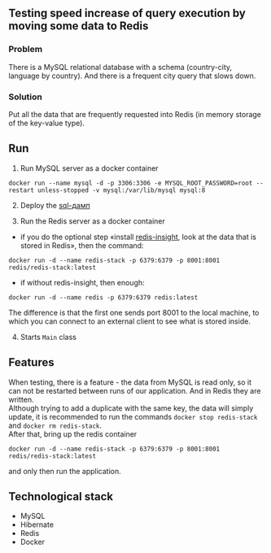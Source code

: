 ## Testing speed increase of query execution by moving some data to Redis

### Problem

There is a MySQL relational database with a schema (country-city, language by country). And there is a frequent city query that slows down.

### Solution

Put all the data that are frequently requested into Redis (in memory storage of the key-value type).

## Run

1. Run MySQL server as a docker container  
```
docker run --name mysql -d -p 3306:3306 -e MYSQL_ROOT_PASSWORD=root --restart unless-stopped -v mysql:/var/lib/mysql mysql:8
```  


2. Deploy the [sql-дамп](src/main/resources/sql-dump/dump-hibernate-final.sql)


3.  Run the Redis server as a docker container
  - if you do the optional step «install [redis-insight](https://redis.com/redis-enterprise/redis-insight/), look at the data that is stored in Redis», then the command:  
  ```
  docker run -d --name redis-stack -p 6379:6379 -p 8001:8001 redis/redis-stack:latest
  ```
  - if without redis-insight, then enough:  
  ```
  docker run -d --name redis -p 6379:6379 redis:latest
  ```  


The difference is that the first one sends port 8001 to the local machine, to which you can connect to an external client to see what is stored inside.  


4.  Starts `Main` class

## Features

When testing, there is a feature - the data from MySQL is read only, so it can not be restarted between runs of our application. And in Redis they are written.  
Although trying to add a duplicate with the same key, the data will simply update, it is recommended to run the commands `docker stop redis-stack` and `docker rm redis-stack`.  
After that, bring up the redis container 
```
docker run -d --name redis-stack -p 6379:6379 -p 8001:8001 redis/redis-stack:latest
``` 
and only then run the application.

## Technological stack

- MySQL
- Hibernate
- Redis
- Docker